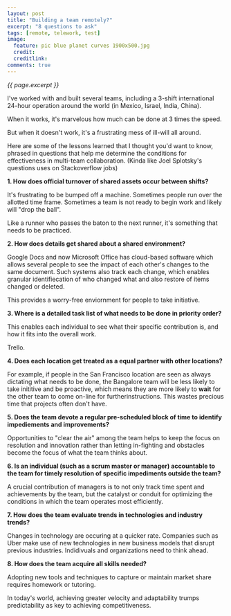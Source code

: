 ```yaml
---
layout: post
title: "Building a team remotely?"
excerpt: "8 questions to ask"
tags: [remote, telework, test]
image:
  feature: pic blue planet curves 1900x500.jpg
  credit: 
  creditlink: 
comments: true
---
```

<i>{{ page.excerpt }}</i>

I've worked with and built several teams, 
including a 3-shift international 24-hour operation around the world 
(in Mexico, Israel, India, China).

When it works, it's marvelous how much can be done at 3 times the speed.

But when it doesn't work, it's a frustrating mess of ill-will all around.

Here are some of the lessons learned that I thought you'd want to know, 
phrased in questions that help me determine the conditions for effectiveness in multi-team collaboration.
(Kinda like Joel Splotsky's questions uses on Stackoverflow jobs)

**1. How does official turnover of shared assets occur between shifts?**

  It's frustrating to be bumped off a machine.
  Sometimes people run over the allotted time frame.
  Sometimes a team is not ready to begin work and likely will "drop the ball".
  
  Like a runner who passes the baton to the next runner, it's something that needs to be practiced.
  
**2. How does details get shared about a shared environment?**

  Google Docs and now Microsoft Office has cloud-based software which allows several people to see 
  the impact of each other's changes to the same document. Such systems also track each change,
  which enables granular identifiecation of who changed what and also restore of items changed or deleted.
 
 This provides a worry-free enviornment for people to take initiative.
 
**3. Where is a detailed task list of what needs to be done in priority order?**

  This enables each individual to see what their specific contribution is,
  and how it fits into the overall work.

   Trello.
  
**4. Does each location get treated as a equal partner with other locations?**

  For example, if people in the San Francisco location are seen as always dictating what needs to be done,
  the Bangalore team will be less likely to take inititive and be proactive,
  which means they are more likely to **wait** for the other team to come on-line for furtherinstructions.
  This wastes precious time that projects often don't have.
  
**5. Does the team devote a regular pre-scheduled block of time to identify impediements and improvements?**

  Opportunities to "clear the air" among the team helps to keep the focus on resolution and innovation rather than
  letting in-fighting and obstacles become the focus of what the team thinks about.

**6. Is an individual (such as a scrum master or manager) accountable to the team for timely resolution of specific impediments outside the team?**

  A crucial contribution of managers is to not only track time spent and achievements by the team,
  but the catalyst or conduit for optimizing the conditions in which the team operates most efficiently.
  
**7. How does the team evaluate trends in technologies and industry trends?**
  
  Changes in technology are occuring at a quicker rate.
  Companies such as Uber make use of new technologies in new business models that disrupt previous industries.
  Indidivuals and organizations need to think ahead.
  
**8. How does the team acquire all skills needed?**
  
   Adopting new tools and techniques to capture or maintain market share requires homework or tutoring.
  
   In today's world, achieving greater velocity and adaptability trumps predictability as key to achieving competitiveness.

